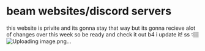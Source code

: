 # beam websites/discord servers
this website is privite and its gonna stay that way but its gonna recieve alot of changes over this week so be ready and check it out b4 i update it! ss 👇🏽
![Uploading image.png…]()
